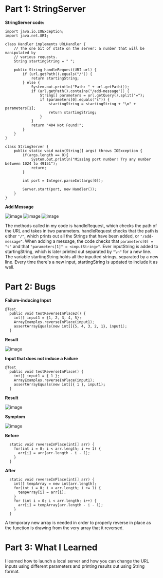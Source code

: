 # Part 1: StringServer

**StringServer code:**

```
import java.io.IOException;
import java.net.URI;

class Handler implements URLHandler {
    // The one bit of state on the server: a number that will be manipulated by
    // various requests.
    String startingString = " ";

    public String handleRequest(URI url) {
        if (url.getPath().equals("/")) {
            return startingString;
        } else {
            System.out.println("Path: " + url.getPath());
            if (url.getPath().contains("/add-message")) {
                String[] parameters = url.getQuery().split("=");
                if (parameters[0].equals("s")) {
                    startingString = startingString + "\n" + parameters[1];
                    return startingString;
                }
            }
            return "404 Not Found!";
        }
    }
}

class StringServer {
    public static void main(String[] args) throws IOException {
        if(args.length == 0){
            System.out.println("Missing port number! Try any number between 1024 to 49151");
            return;
        }

        int port = Integer.parseInt(args[0]);

        Server.start(port, new Handler());
    }
}
```

**Add Message**

![image](https://user-images.githubusercontent.com/105563729/215361948-aab9a671-15a9-4867-992a-38a2743e8da1.png)
![image](https://user-images.githubusercontent.com/105563729/215361976-4ca2b31e-3cbf-4acb-a98c-9fb85144969e.png)
![image](https://user-images.githubusercontent.com/105563729/215362055-57896579-44b2-479e-8d50-5a3f81c1dcde.png)

The methods called in my code is handleRequest, which checks the path of the URL and takes in two parameters. handleRequest checks that the path is either `"/"`, which prints out all the Strings that have been added, or `"/add-message"`. When adding a message, the code checks that `parameters[0] = "s"` and that `"parameters[1]" = <inputString>"`. Ever inputString is added to startingString, which is later printed out separated by `"\n"` for a new line. The variable startingString holds all the inputted strings, separated by a new line. Every time there's a new input, startingString is updated to include it as well. 

# Part 2: Bugs

**Failure-inducing Input**
```
@Test
  public void testReverseInPlace2() {
    int[] input1 = {1, 2, 3, 4, 5};
    ArrayExamples.reverseInPlace(input1);
    assertArrayEquals(new int[]{5, 4, 3, 2, 1}, input1);
  }
 ```
 **Result**
 
 ![image](https://user-images.githubusercontent.com/105563729/215363282-84d7ce3c-8a11-4dd7-a293-3416849942c6.png)

**Input that does not induce a Failure**

```
@Test 
  public void testReverseInPlace() {
    int[] input1 = { 1 };
    ArrayExamples.reverseInPlace(input1);
    assertArrayEquals(new int[]{ 1 }, input1);
  }
 ```
**Result**
 
![image](https://user-images.githubusercontent.com/105563729/215363436-05603cee-dc55-4350-ab7d-6f17b4feb216.png)

**Symptom**

![image](https://user-images.githubusercontent.com/105563729/215363502-a0e14dda-a56d-4fff-bfe1-9d1b360f788a.png)

**Before**

```
  static void reverseInPlace(int[] arr) {
    for(int i = 0; i < arr.length; i += 1) {
      arr[i] = arr[arr.length - i - 1];
    }
  }
 ```
 
**After**

```
  static void reverseInPlace(int[] arr) {
    int[] tempArray = new int[arr.length];
    for(int i = 0; i < arr.length; i += 1) {
      tempArray[i] = arr[i];
    }
    for (int i = 0; i < arr.length; i++) {
      arr[i] = tempArray[arr.length - i - 1];
    }
  }
```

A temporary new array is needed in order to properly reverse in place as the function is drawing from the very array that it reversed. 

# Part 3: What I Learned

I learned how to launch a local server and how you can change the URL inputs using different parameters and printing results out using String format.

